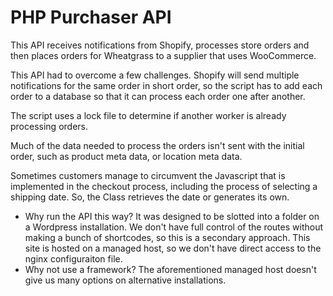 # PHP Purchaser API

This API receives notifications from Shopify, processes store orders and then places orders for Wheatgrass to a supplier that uses WooCommerce.

This API had to overcome a few challenges. Shopify will send multiple notifications for the same order in short order, so the script has to add each order to a database so that it can process each order one after another.

The script uses a lock file to determine if another worker is already processing orders.

Much of the data needed to process the orders isn't sent with the initial order, such as product meta data, or location meta data.

Sometimes customers manage to circumvent the Javascript that is implemented in the checkout process, including the process of selecting a shipping date. So, the Class retrieves the date or generates its own.

- Why run the API this way? It was designed to be slotted into a folder on a Wordpress installation. We don't have full control of the routes without making a bunch of shortcodes, so this is a secondary approach. This site is hosted on a managed host, so we don't have direct access to the nginx configuraiton file.
- Why not use a framework? The aforementioned managed host doesn't give us many options on alternative installations.

